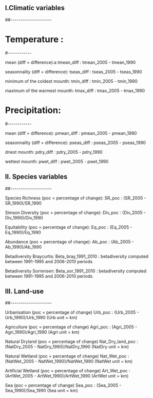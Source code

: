 ## I.Climatic variables
##---------------------

# Temperature :
#------------

mean (diff = difference):a
tmean_diff : tmean_2005 - tmean_1990

seasonnality (diff = difference):
tseas_diff : tseas_2005 - tseas_1990

minimum of the coldest mounth:
tmin_diff : tmin_2005 - tmin_1990

maximum of the warmest mounth:
tmax_diff : tmax_2005 - tmax_1990


# Precipitation:
#------------

mean (diff = difference):
pmean_diff : pmean_2005 - pmean_1990

seasonnality (diff = difference):
pseas_diff : pseas_2005 - pseas_1990

driest mounth:
pdry_diff : pdry_2005 - pdry_1990

wettest mounth:
pwet_diff : pwet_2005 - pwet_1990


## II. Species variables
##---------------------

Species Richness (poc = percentage of change):
SR_poc : (SR_2005 - SR_1990)/SR_1990

Simson Diversity (poc = percentage of change):
Div_poc : (Div_2005 - Div_1990)/Div_1990

Equitability (poc = percentage of change):
Eq_poc : (Eq_2005 - Eq_1990)/Eq_1990

Abundance (poc = percentage of change):
Ab_poc : (Ab_2005 - Ab_1990)/Ab_1990

Betadiversity Braycurtis:
Beta_bray_1991_2010 : betadiversity computed between 1991-1995 and 2006-2010 periods

Betadiversity Sorrensen:
Beta_sor_1991_2010 : betadiversity computed between 1991-1995 and 2006-2010 periods


## III. Land-use
##---------------------

Urbanisation (poc = percentage of change)
Urb_poc : (Urb_2005 - Urb_1990)/Urb_1990 (Urb unit = km)

Agriculture (poc = percentage of change)
Agri_poc : (Agri_2005 - Agri_1990)/Agri_1990 (Agri unit = km)

Natural Dryland (poc = percentage of change)
Nat_Dry_land_poc : (NatDry_2005 - NatDry_1990)/NatDry_1990 (NatDry unit = km)

Natural Wetland (poc = percentage of change)
Nat_Wet_poc : (NatWet_2005 - NatWet_1990)/NatWet_1990 (NatWet unit = km)

Artificial Wetland (poc = percentage of change)
Art_Wet_poc : (ArtWet_2005 - ArtWet_1990)/ArtWet_1990 (ArtWet unit = km)

Sea (poc = percentage of change)
Sea_poc : (Sea_2005 - Sea_1990)/Sea_1990 (Sea unit = km)














